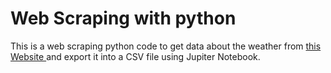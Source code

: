# Web Scraping with python
This is a web scraping python code to get data about the weather from [this Website ](https://forecast.weather.gov/MapClick.php?lat=34.05349000000007&lon=-118.24531999999999#.YLuY9flKg2x)and export it into a CSV file using Jupiter Notebook. 
